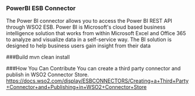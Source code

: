 ### PowerBI ESB Connector
The Power BI connector allows you to access the Power BI REST API through WSO2 ESB. Power BI is Microsoft's cloud based business intelligence solution that works from within Microsoft Excel and Office 365 to analyze and visualize data in a self-service way. The BI solution is designed to help business users gain insight from their data

###Build
mvn clean install

###How You Can Contribute
You can create a third party connector and publish in WSO2 Connector Store.
https://docs.wso2.com/display/ESBCONNECTORS/Creating+a+Third+Party+Connector+and+Publishing+in+WSO2+Connector+Store
